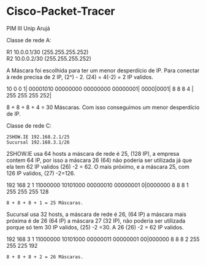 # Cisco-Packet-Tracer
PIM III Unip Arujá

Classe de rede A:
	
R1 10.0.0.1/30 (255.255.255.252)	
R2 10.0.0.2/30 (255.255.255.252)
	
A Máscara foi escolhida para ter um menor desperdício de IP. Para conectar à rede precisa de 2 IP, (2^) - 2.
(24) = 4(-2) = 2 IP validos.

10	0	0	1|
00001010	00000000	00000000	00000001|
			                        0000|0001|
8	8	8	4 |
255	255	255	252|

8 + 8 + 8 + 4 = 30 Máscaras.
Com isso conseguimos um menor desperdício de IP.

Classe de rede C:
 
	2SHOW.IE 192.168.2.1/25
	Sucursal 192.168.3.1/26

2SHOW.IE usa 64 hosts a máscara de rede é 25, (128 IP), a empresa contem 64 IP, por isso a máscara 26 (64) não poderia ser utilizada já que ela tem 62 IP validos (26) -2 = 62. O mais próximo, e a máscara 25, com 126 IP validos, (27) -2=126.

192	168	2	1
11000000	10101000	00000010	00000001
			                        0|0000000
8	8	8	1
255	255	255	128

	8 + 8 + 8 + 1 = 25 Máscaras.

Sucursal usa 32 hosts, a máscara de rede é 26, (64 IP) a máscara mais próxima é de 26 (64 IP) a máscara 27 (32 IP), não poderia ser utilizada porque só tem 30 IP validos, (25) -2 =30. 
A 26 (26) -2 = 62 IP validos. 

192	168	3	1
11000000	10101000	00000011	00000001
			                        00|000000
8	8	8	2
255	255	225	192
	
	8 + 8 + 8 + 2 = 26 Máscaras.


